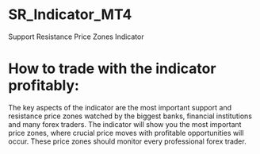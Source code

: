 # SR_Indicator_MT4
Support Resistance Price Zones Indicator

# How to trade with the indicator profitably:
The key aspects of the indicator are the most important support and resistance price zones watched by the biggest banks, financial institutions and many forex traders. The indicator will show you the most important price zones, where crucial price moves with profitable opportunities will occur. These price zones should monitor every professional forex trader.
